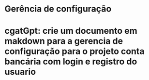 # Gerência de configuração

# cgatGpt: crie um documento em makdown para a gerencia de configuração para o projeto conta bancária com login e registro do usuario

